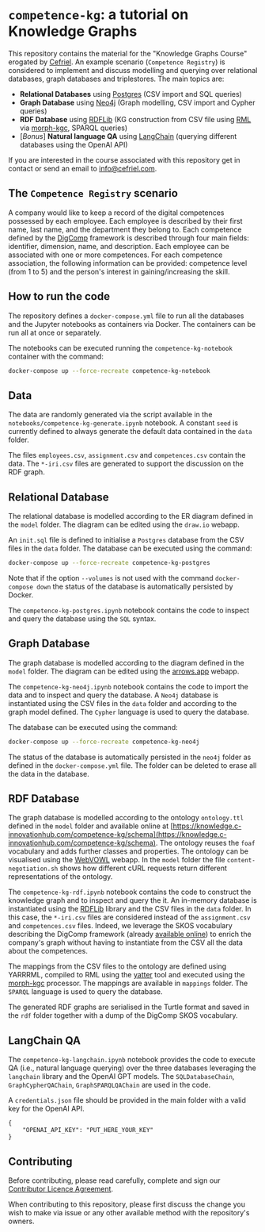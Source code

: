 
# `competence-kg`: a tutorial on Knowledge Graphs

This repository contains the material for the "Knowledge Graphs Course" erogated by [Cefriel](https://cefriel.com/). An example scenario (`Competence Registry`) is considered to implement and discuss modelling and querying over relational databases, graph databases and triplestores. The main topics are:
- **Relational Databases** using [Postgres](https://www.postgresql.org/) (CSV import and SQL queries)
- **Graph Database** using [Neo4j](https://neo4j.com/) (Graph modelling, CSV import and Cypher queries)
- **RDF Database** using [RDFLib](https://pypi.org/project/rdflib/) (KG construction from CSV file using [RML](https://rml.io/) via [morph-kgc](https://github.com/morph-kgc/morph-kgc), SPARQL queries)
- [_Bonus_] **Natural language QA** using [LangChain](https://www.langchain.com/) (querying different databases using the OpenAI API)

If you are interested in the course associated with this repository get in contact or send an email to [info@cefriel.com](mailto:info@cefriel.com).

## The `Competence Registry` scenario

A company would like to keep a record of the digital competences possessed by each employee. Each employee is described by their first name, last name, and the department they belong to.
Each competence defined by the [DigComp](https://joint-research-centre.ec.europa.eu/digcomp/digcomp-framework_en) framework is described through four main fields: identifier, dimension, name, and description.
Each employee can be associated with one or more competences. For each competence association, the following information can be provided: competence level (from 1 to 5) and the person's interest in gaining/increasing the skill.

## How to run the code
The repository defines a `docker-compose.yml` file to run all the databases and the Jupyter notebooks as containers via Docker. The containers can be run all at once or separately.

The notebooks can be executed running the `competence-kg-notebook` container with the command:
```bash
docker-compose up --force-recreate competence-kg-notebook
```

## Data
The data are randomly generated via the script available in the `notebooks/competence-kg-generate.ipynb` notebook. A constant `seed` is currently defined to always generate the default data contained in the `data` folder.

The files `employees.csv`, `assignment.csv` and `competences.csv` contain the data. The `*-iri.csv` files are generated to support the discussion on the RDF graph.

## Relational Database
The relational database is modelled according to the ER diagram defined in the `model` folder. The diagram can be edited using the `draw.io` webapp.

An `init.sql` file is defined to initialise a `Postgres` database from the CSV files in the `data` folder. The database can be executed using the command:
```bash
docker-compose up --force-recreate competence-kg-postgres
```
Note that if the option `--volumes` is not used with the command `docker-compose down` the status of the database is automatically persisted by Docker.

The `competence-kg-postgres.ipynb` notebook contains the code to inspect and query the database using the `SQL` syntax.

## Graph Database
The graph database is modelled according to the diagram defined in the `model` folder. The diagram can be edited using the [arrows.app](https://arrows.app/) webapp.

The `competence-kg-neo4j.ipynb` notebook contains the code to import the data and to inspect and query the database. A `Neo4j` database is instantiated using the CSV files in the `data` folder and according to the graph model defined. The `Cypher` language is used to query the database.

The database can be executed using the command:
```bash
docker-compose up --force-recreate competence-kg-neo4j
```

The status of the database is automatically persisted in the `neo4j` folder as defined in the `docker-compose.yml` file. The folder can be deleted to erase all the data in the database.

## RDF Database
The graph database is modelled according to the ontology `ontology.ttl` defined in the `model` folder and available online at [https://knowledge.c-innovationhub.com/competence-kg/schema](https://knowledge.c-innovationhub.com/competence-kg/schema). The ontology reuses the `foaf` vocabulary and adds further classes and properties. The ontology can be visualised using the [WebVOWL](http://vowl.visualdataweb.org/webvowl.html) webapp. In the `model` folder the file `content-negotiation.sh` shows how different cURL requests return different representations of the ontology.

The `competence-kg-rdf.ipynb` notebook contains the code to construct the knowledge graph and to inspect and query the it. An in-memory database is instantiated using the [RDFLib](https://pypi.org/project/rdflib/) library and the CSV files in the `data` folder. In this case, the `*-iri.csv` files are considered instead of the `assignment.csv` and `competences.csv` files. Indeed, we leverage the SKOS vocabulary describing the DigComp framework (already [available online](http://publications.europa.eu/resource/dataset/digital-competence-framework)) to enrich the company's graph without having to instantiate from the CSV all the data about the competences. 

The mappings from the CSV files to the ontology are defined using YARRRML, compiled to RML using the [yatter](https://github.com/oeg-upm/yatter) tool and executed using the [morph-kgc](https://github.com/morph-kgc/morph-kgc) processor. The mappings are available in `mappings` folder. The `SPARQL` language is used to query the database.

The generated RDF graphs are serialised in the Turtle format and saved in the `rdf` folder together with a dump of the DigComp SKOS vocabulary.

## LangChain QA
The `competence-kg-langchain.ipynb` notebook provides the code to execute QA (i.e., natural language querying) over the three databases leveraging the `langchain` library and the OpenAI GPT models. The `SQLDatabaseChain`, `GraphCypherQAChain`, `GraphSPARQLQAChain` are used in the code.

A `credentials.json` file should be provided in the main folder with a valid key for the OpenAI API.

```
{
    "OPENAI_API_KEY": "PUT_HERE_YOUR_KEY"
}
```

## Contributing

Before contributing, please read carefully, complete and sign our [Contributor Licence Agreement](https://github.com/cefriel/contributing/blob/main/contributor-license-agreement.pdf). 

When contributing to this repository, please first discuss the change you wish to make via issue or any other available method with the repository's owners.

